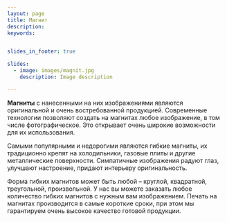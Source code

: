 ```yaml
---
layout: page
title: Магнит
description:
keywords:


slides_in_footer: true

slides:
  - image: images/magnit.jpg
    description: Image description

---
```



**Магниты** с нанесенными на них изображениями являются оригинальной и очень востребованной продукцией. Современные технологии позволяют создать на магнитах любое изображение, в том числе фотографическое. Это открывает очень широкие возможности для их использования.

Самыми популярными и недорогими являются гибкие магниты, их традиционно крепят на холодильники, газовые плиты и другие металлические поверхности. Симпатичные изображения радуют глаз, улучшают настроение, придают интерьеру оригинальность.

Форма гибких магнитов может быть любой – круглой, квадратной, треугольной, произвольной. У нас вы можете заказать любое количество гибких магнитов с нужным вам изображением. Печать на магнитах производится в самые короткие сроки, при этом мы гарантируем очень высокое качество готовой продукции.